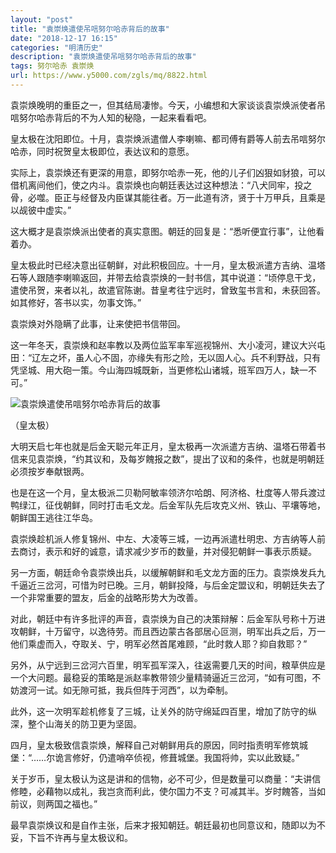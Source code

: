 ```yaml
---
layout: "post"
title: "袁崇焕遣使吊唁努尔哈赤背后的故事"
date: "2018-12-17 16:15"
categories: "明清历史"
description: "袁崇焕遣使吊唁努尔哈赤背后的故事"
tags: 努尔哈赤 袁崇焕
url: https://www.y5000.com/zgls/mq/8822.html
---
```






袁崇焕晚明的重臣之一，但其结局凄惨。今天，小编想和大家谈谈袁崇焕派使者吊唁努尔哈赤背后的不为人知的秘隐，一起来看看吧。

皇太极在沈阳即位。十月，袁崇焕派遣僧人李喇嘛、都司傅有爵等人前去吊唁努尔哈赤，同时祝贺皇太极即位，表达议和的意愿。

实际上，袁崇焕还有更深的用意，即努尔哈赤一死，他的儿子们凶狠如豺狼，可以借机离间他们，使之内斗。袁崇焕也向朝廷表达过这种想法：“八犬同牢，投之骨，必噬。臣正与经督及内臣谋其能往者。万一此道有济，贤于十万甲兵，且乘是以觇彼中虚实。”

这大概才是袁崇焕派出使者的真实意图。朝廷的回复是：“悉听便宜行事”，让他看着办。

皇太极此时已经决意出征朝鲜，对此积极回应。十一月，皇太极派遣方吉纳、温塔石等人跟随李喇嘛返回，并带去给袁崇焕的一封书信，其中说道：“顷停息干戈，遣使吊贺，来者以礼，故遣官陈谢。昔皇考往宁远时，曾致玺书言和，未获回答。如其修好，答书以实，勿事文饰。”

袁崇焕对外隐瞒了此事，让来使把书信带回。

这一年冬天，袁崇焕和赵率教以及两位监军率军巡视锦州、大小凌河，建议大兴屯田：“辽左之坏，虽人心不固，亦缘失有形之险，无以固人心。兵不利野战，只有凭坚城、用大砲一策。今山海四城既新，当更修松山诸城，班军四万人，缺一不可。”

![袁崇焕遣使吊唁努尔哈赤背后的故事](/uploads/allimg/161230/6-161230131J0539.JPG)

（皇太极）

大明天启七年也就是后金天聪元年正月，皇太极再一次派遣方吉纳、温塔石带着书信来见袁崇焕，“约其议和，及每岁餽报之数”，提出了议和的条件，也就是明朝廷必须按岁奉献银两。

也是在这一个月，皇太极派二贝勒阿敏率领济尔哈朗、阿济格、杜度等人带兵渡过鸭绿江，征伐朝鲜，同时打击毛文龙。后金军队先后攻克义州、铁山、平壤等地，朝鲜国王逃往江华岛。

袁崇焕趁机派人修复锦州、中左、大凌等三城，一边再派遣杜明忠、方吉纳等人前去商讨，表示和好的诚意，请求减少岁币的数量，并对侵犯朝鲜一事表示质疑。

另一方面，朝廷命令袁崇焕出兵，以缓解朝鲜和毛文龙方面的压力。袁崇焕发兵九千逼近三岔河，可惜为时已晚。三月，朝鲜投降，与后金定盟议和，明朝廷失去了一个非常重要的盟友，后金的战略形势大为改善。

对此，朝廷中有许多批评的声音，袁崇焕为自己的决策辩解：后金军队号称十万进攻朝鲜，十万留守，以逸待劳。而且西边蒙古各部居心叵测，明军出兵之后，万一他们乘虚而入，夺取关、宁，明军必然首尾难顾，“此时救人耶？抑自救耶？”

另外，从宁远到三岔河六百里，明军孤军深入，往返需要几天的时间，粮草供应是一个大问题。最稳妥的策略是派赵率教带领少量精骑逼近三岔河，“如有可图，不妨渡河一试。如无隙可抵，我兵但阵于河西”，以为牵制。

此外，这一次明军趁机修复了三城，让关外的防守绵延四百里，增加了防守的纵深，整个山海关的防卫更为坚固。

四月，皇太极致信袁崇焕，解释自己对朝鲜用兵的原因，同时指责明军修筑城堡：“……尔诡言修好，仍遣哨卒侦视，修葺城堡。我国将帅，实以此致疑。”

关于岁币，皇太极认为这是讲和的信物，必不可少，但是数量可以商量：“夫讲信修睦，必藉物以成礼，我岂贪而利此，使尔国力不支？可减其半。岁时餽答，当如前议，则两国之福也。”

最早袁崇焕议和是自作主张，后来才报知朝廷。朝廷最初也同意议和，随即以为不妥，下旨不许再与皇太极议和。

